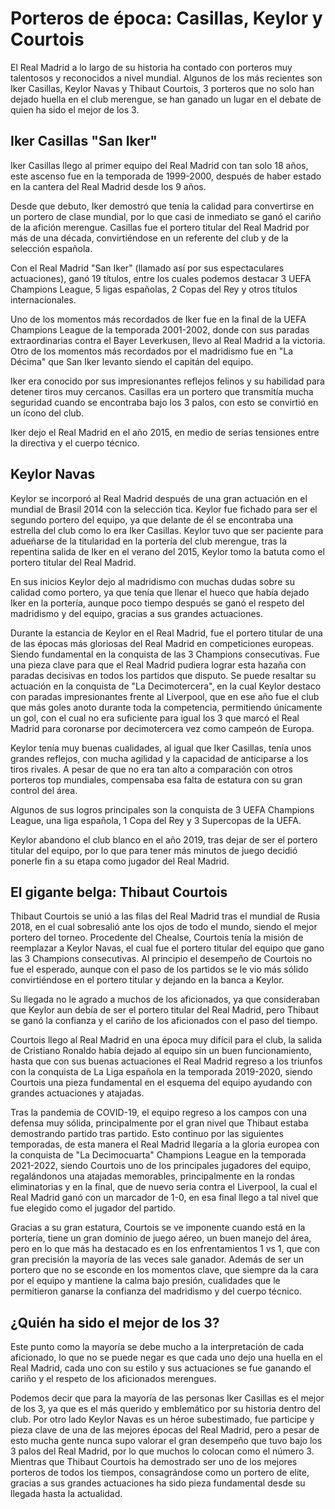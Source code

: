 # Porteros de época: Casillas, Keylor y Courtois
El Real Madrid a lo largo de su historia ha contado con porteros muy talentosos y reconocidos a nivel mundial. Algunos de los más recientes son Iker Casillas, Keylor Navas y Thibaut Courtois, 3 porteros que no solo han dejado huella en el club merengue, se han ganado un lugar en el debate de quien ha sido el mejor de los 3.

## Iker Casillas "San Iker"
Iker Casillas llego al primer equipo del Real Madrid con tan solo 18 años, este ascenso fue en la temporada de 1999-2000, después de haber estado en la cantera del Real Madrid desde los 9 años.

Desde que debuto, Iker demostró que tenía la calidad para convertirse en un portero de clase mundial, por lo que casi de inmediato se ganó el cariño de la afición merengue. Casillas fue el portero titular del Real Madrid por más de una década, convirtiéndose en un referente del club y de la selección española.

Con el Real Madrid "San Iker" (llamado así por sus espectaculares actuaciones), ganó 19 títulos, entre los cuales podemos destacar 3 UEFA Champions League, 5 ligas españolas, 2 Copas del Rey y otros títulos internacionales.

Uno de los momentos más recordados de Iker fue en la final de la UEFA Champions League de la temporada 2001-2002, donde con sus paradas extraordinarias contra el Bayer Leverkusen, llevo al Real Madrid a la victoria. Otro de los momentos más recordados por el madridismo fue en "La Décima" que San Iker levanto siendo el capitán del equipo.

Iker era conocido por sus impresionantes reflejos felinos y su habilidad para detener tiros muy cercanos. Casillas era un portero que transmitía mucha seguridad cuando se encontraba bajo los 3 palos, con esto se convirtió en un ícono del club.

Iker dejo el Real Madrid en el año 2015, en medio de serias tensiones entre la directiva y el cuerpo técnico.

## Keylor Navas
Keylor se incorporó al Real Madrid después de una gran actuación en el mundial de Brasil 2014 con la selección tica. Keylor fue fichado para ser el segundo portero del equipo, ya que delante de él se encontraba una estrella del club como lo era Iker Casillas. Keylor tuvo que ser paciente para adueñarse de la titularidad en la portería del club merengue, tras la repentina salida de Iker en el verano del 2015, Keylor tomo la batuta como el portero titular del Real Madrid.

En sus inicios Keylor dejo al madridismo con muchas dudas sobre su calidad como portero, ya que tenía que llenar el hueco que había dejado Iker en la portería, aunque poco tiempo después se ganó el respeto del madridismo y del equipo, gracias a sus grandes actuaciones.

Durante la estancia de Keylor en el Real Madrid, fue el portero titular de una de las épocas más gloriosas del Real Madrid en competiciones europeas. Siendo fundamental en la conquista de las 3 Champions consecutivas. Fue una pieza clave para que el Real Madrid pudiera lograr esta hazaña con paradas decisivas en todos los partidos que disputo. Se puede resaltar su actuación en la conquista de "La Decimotercera", en la cual Keylor destaco con paradas impresionantes frente al Liverpool, que en ese año fue el club que más goles anoto durante toda la competencia, permitiendo únicamente un gol, con el cual no era suficiente para igual los 3 que marcó el Real Madrid para coronarse por decimotercera vez como campeón de Europa.

Keylor tenía muy buenas cualidades, al igual que Iker Casillas, tenía unos grandes reflejos, con mucha agilidad y la capacidad de anticiparse a los tiros rivales. A pesar de que no era tan alto a comparación con otros porteros top mundiales, compensaba esa falta de estatura con su gran control del área.

Algunos de sus logros principales son la conquista de 3 UEFA Champions League, una liga española, 1 Copa del Rey y 3 Supercopas de la UEFA.

Keylor abandono el club blanco en el año 2019, tras dejar de ser el portero titular del equipo, por lo que para tener más minutos de juego decidió ponerle fin a su etapa como jugador del Real Madrid.

## El gigante belga: Thibaut Courtois
Thibaut Courtois se unió a las filas del Real Madrid tras el mundial de Rusia 2018, en el cual sobresalió ante los ojos de todo el mundo, siendo el mejor portero del torneo. Procedente del Chealse, Courtois tenía la misión de reemplazar a Keylor Navas, el cual fue el portero titular del equipo que gano las 3 Champions consecutivas. Al principio el desempeño de Courtois no fue el esperado, aunque con el paso de los partidos se le vio más sólido convirtiéndose en el portero titular y dejando en la banca a Keylor.

Su llegada no le agrado a muchos de los aficionados, ya que consideraban que Keylor aun debía de ser el portero titular del Real Madrid, pero Thibaut se ganó la confianza y el cariño de los aficionados con el paso del tiempo.

Courtois llego al Real Madrid en una época muy difícil para el club, la salida de Cristiano Ronaldo había dejado al equipo sin un buen funcionamiento, hasta que con sus buenas actuaciones el Real Madrid regreso a los triunfos con la conquista de La Liga española en la temporada 2019-2020, siendo Courtois una pieza fundamental en el esquema del equipo ayudando con grandes actuaciones y atajadas.

Tras la pandemia de COVID-19, el equipo regreso a los campos con una defensa muy sólida, principalmente por el gran nivel que Thibaut estaba demostrando partido tras partido. Esto continuo por las siguientes temporadas, de esta manera el Real Madrid llegaría a la gloria europea con la conquista de "La Decimocuarta" Champions League en la temporada 2021-2022, siendo Courtois uno de los principales jugadores del equipo, regalándonos una atajadas memorables, principalmente en la rondas eliminatorias y en la final, que de nuevo seria contra el Liverpool, la cual el Real Madrid ganó con un marcador de 1-0, en esa final llego a tal nivel que fue elegido como el jugador del partido.

Gracias a su gran estatura, Courtois se ve imponente cuando está en la portería, tiene un gran dominio de juego aéreo, un buen manejo del área, pero en lo que más ha destacado es en los enfrentamientos 1 vs 1, que con gran precisión la mayoría de las veces sale ganador. Además de ser un portero que no se esconde en los momentos clave, que siempre da la cara por el equipo y mantiene la calma bajo presión, cualidades que le permitieron ganarse la confianza del madridismo y del cuerpo técnico.

## ¿Quién ha sido el mejor de los 3?
Este punto como la mayoría se debe mucho a la interpretación de cada aficionado, lo que no se puede negar es que cada uno dejo una huella en el Real Madrid, cada uno con su estilo y sus actuaciones se fue ganando el cariño y el respeto de los aficionados merengues.

Podemos decir que para la mayoría de las personas Iker Casillas es el mejor de los 3, ya que es el más querido y emblemático por su historia dentro del club. Por otro lado Keylor Navas es un héroe subestimado, fue participe y pieza clave de una de las mejores épocas del Real Madrid, pero a pesar de esto mucha gente nunca supo valorar el gran desempeño que tuvo bajo los 3 palos del Real Madrid, por lo que muchos lo colocan como el número 3. Mientras que Thibaut Courtois ha demostrado ser uno de los mejores porteros de todos los tiempos, consagrándose como un portero de elite, gracias a sus grandes actuaciones ha sido pieza fundamental desde su llegada hasta la actualidad.